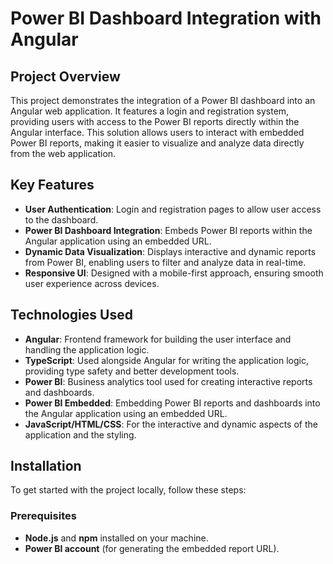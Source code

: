 # Power BI Dashboard Integration with Angular

## Project Overview

This project demonstrates the integration of a Power BI dashboard into an Angular web application. It features a login and registration system, providing users with access to the Power BI reports directly within the Angular interface. This solution allows users to interact with embedded Power BI reports, making it easier to visualize and analyze data directly from the web application.

## Key Features

- **User Authentication**: Login and registration pages to allow user access to the dashboard.
- **Power BI Dashboard Integration**: Embeds Power BI reports within the Angular application using an embedded URL.
- **Dynamic Data Visualization**: Displays interactive and dynamic reports from Power BI, enabling users to filter and analyze data in real-time.
- **Responsive UI**: Designed with a mobile-first approach, ensuring smooth user experience across devices.

## Technologies Used

- **Angular**: Frontend framework for building the user interface and handling the application logic.
- **TypeScript**: Used alongside Angular for writing the application logic, providing type safety and better development tools.
- **Power BI**: Business analytics tool used for creating interactive reports and dashboards.
- **Power BI Embedded**: Embedding Power BI reports and dashboards into the Angular application using an embedded URL.
- **JavaScript/HTML/CSS**: For the interactive and dynamic aspects of the application and the styling.

## Installation

To get started with the project locally, follow these steps:

### Prerequisites

- **Node.js** and **npm** installed on your machine.
- **Power BI account** (for generating the embedded report URL).



